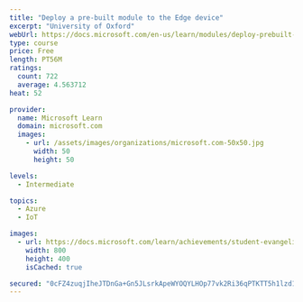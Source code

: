 ```yaml
---
title: "Deploy a pre-built module to the Edge device"
excerpt: "University of Oxford"
webUrl: https://docs.microsoft.com/en-us/learn/modules/deploy-prebuilt-module-edge-device/
type: course
price: Free
length: PT56M
ratings:
  count: 722
  average: 4.563712
heat: 52

provider:
  name: Microsoft Learn
  domain: microsoft.com
  images:
    - url: /assets/images/organizations/microsoft.com-50x50.jpg
      width: 50
      height: 50

levels:
  - Intermediate

topics:
  - Azure
  - IoT

images:
  - url: https://docs.microsoft.com/learn/achievements/student-evangelism/deploy-pre-built-module-iot-edge-social.png
    width: 800
    height: 400
    isCached: true

secured: "0cFZ4zuqjIheJTDnGa+Gn5JLsrkApeWYOQYLHOp77vk2Ri36qPTKTT5h1lzd1T5lL2dwaHSs+lflFLPwnhcfi018YR38EEBeeIfeYiXGZGkqy0AofaZwhxwkWJQhrZlt/Db5x4wCBLBg09gQZ4BzVjYcKlnp4w3JmP9UzcO/hTMYeWtFkdBr4bLHriaQwc7B3FwpGRP1Bd49YajFASxXkE3mX2OlB+b23faHve0hjWGFOa73/oguy+w4SdN45sEqBoXu3zH2LffBwRGv1gTUoT4UXNfEMDVlRkYbuvAvOhCyMg8tOTGa57ZYFJkfArcjzQvc+jvWC/96ZjvFgXL06xRuUKqvcrhe9y0a2fNbqxmLShoxXC3pzyPuwpzXaqfVW92C+h1RkfznZskuwh22LQYvO7XUcqWuI4SyJ8ISaDc=;3iIrcXtup9xhXqOGsogILw=="
---
```


